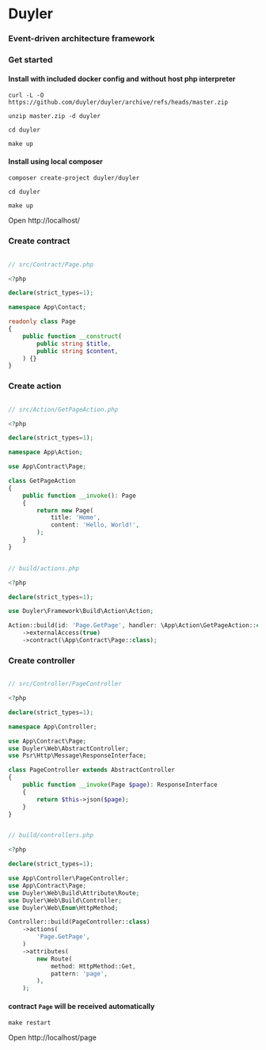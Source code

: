# Duyler
### Event-driven architecture framework

### Get started

#### Install with included docker config and without host php interpreter

```shell
curl -L -O https://github.com/duyler/duyler/archive/refs/heads/master.zip
```
```shell
unzip master.zip -d duyler
```
```shell
cd duyler
```
```shell
make up
```

#### Install using local composer

```shell
composer create-project duyler/duyler
```
```shell
cd duyler
```
```shell
make up
```
Open http://localhost/

### Create contract

```php

// src/Contract/Page.php

<?php

declare(strict_types=1);

namespace App\Contact;

readonly class Page
{
    public function __construct(
        public string $title,
        public string $content,
    ) {}
}

```

### Create action

```php

// src/Action/GetPageAction.php

<?php

declare(strict_types=1);

namespace App\Action;

use App\Contract\Page;

class GetPageAction
{
    public function __invoke(): Page
    {
        return new Page(
            title: 'Home',
            content: 'Hello, World!',
        );
    }
}

```

```php

// build/actions.php

<?php

declare(strict_types=1);

use Duyler\Framework\Build\Action\Action;

Action::build(id: 'Page.GetPage', handler: \App\Action\GetPageAction::class)
    ->externalAccess(true)
    ->contract(\App\Contract\Page::class);

```

### Create controller

```php

// src/Controller/PageController

<?php

declare(strict_types=1);

namespace App\Controller;

use App\Contract\Page;
use Duyler\Web\AbstractController;
use Psr\Http\Message\ResponseInterface;

class PageController extends AbstractController
{
    public function __invoke(Page $page): ResponseInterface
    {
        return $this->json($page);
    }
}

```

```php

// build/controllers.php

<?php

declare(strict_types=1);

use App\Controller\PageController;
use App\Contract\Page;
use Duyler\Web\Build\Attribute\Route;
use Duyler\Web\Build\Controller;
use Duyler\Web\Enum\HttpMethod;

Controller::build(PageController::class)
    ->actions(
        'Page.GetPage',
    )
    ->attributes(
        new Route(
            method: HttpMethod::Get,
            pattern: 'page',
        ),
    );

```

#### contract ```Page``` will be received automatically

```shell
make restart
```

Open http://localhost/page
